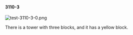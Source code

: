 #### 3110-3
![test-3110-3-0.png](https://github.com/lil-lab/nlvr/raw/master/nlvr/test/images/6/test-3110-3-0.png "test-3110-3-0.png")

There is a tower with three blocks, and it has a yellow block.